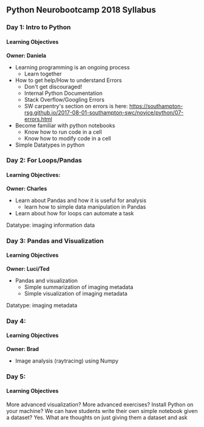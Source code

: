 ## Python Neurobootcamp 2018 Syllabus

### Day 1: Intro to Python
#### Learning Objectives
**Owner: Daniela**
  +   Learning programming is an ongoing process
      +   Learn together
  +   How to get help/How to understand Errors
      +   Don't get discouraged!
      +   Internal Python Documentation
      +   Stack Overflow/Googling Errors
      +   SW carpentry's section on errors is here: https://southampton-rsg.github.io/2017-08-01-southampton-swc/novice/python/07-errors.html
  +   Become familiar with python notebooks
      +   Know how to run code in a cell
      +   Know how to modify code in a cell
  +   Simple Datatypes in python

### Day 2: For Loops/Pandas
#### Learning Objectives:
**Owner: Charles**
  +   Learn about Pandas and how it is useful for analysis
      +  learn how to simple data manipulation in Pandas
  +   Learn about how for loops can automate a task

Datatype: imaging information data

### Day 3: Pandas and Visualization
#### Learning Objectives
**Owner: Luci/Ted**
  +   Pandas and visualization
      +   Simple summarization of imaging metadata
      +   Simple visualization of imaging metadata

Datatype: imaging metadata

### Day 4:
#### Learning Objectives
**Owner: Brad**
  +   Image analysis (raytracing) using Numpy

### Day 5:
#### Learning Objectives
More advanced visualization? 
More advanced exercises? 
Install Python on your machine?
We can have students write their own simple notebook given a dataset? 
Yes. What are thoughts on just giving them a dataset and ask
